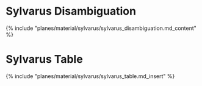 # Sylvarus Disambiguation
{% include "planes/material/sylvarus/sylvarus_disambiguation.md_content" %}

# Sylvarus Table
{% include "planes/material/sylvarus/sylvarus_table.md_insert" %}
